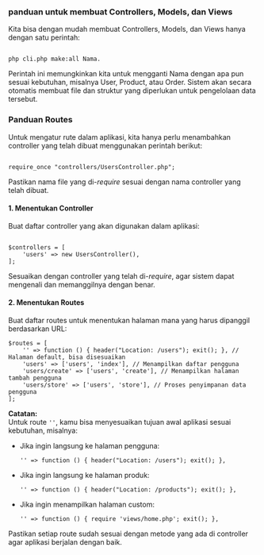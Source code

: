 ### panduan untuk membuat Controllers, Models, dan Views

Kita bisa dengan mudah membuat Controllers, Models, dan Views hanya dengan satu perintah: 
  ```

  php cli.php make:all Nama.

  ```

Perintah ini memungkinkan kita untuk mengganti Nama dengan apa pun sesuai kebutuhan, misalnya 
User, Product, atau Order. Sistem akan secara otomatis membuat file dan struktur yang diperlukan 
untuk pengelolaan data tersebut.

### Panduan Routes  

Untuk mengatur rute dalam aplikasi, kita hanya perlu menambahkan controller yang telah dibuat menggunakan perintah berikut:  

```

require_once "controllers/UsersController.php";

```  

Pastikan nama file yang di-*require* sesuai dengan nama controller yang telah dibuat.  

#### 1. Menentukan Controller  
Buat daftar controller yang akan digunakan dalam aplikasi:  

```

$controllers = [
    'users' => new UsersController(),
];

```  

Sesuaikan dengan controller yang telah di-*require*, agar sistem dapat mengenali dan memanggilnya dengan benar.  

#### 2. Menentukan Routes  
Buat daftar routes untuk menentukan halaman mana yang harus dipanggil berdasarkan URL:  

```
$routes = [
    '' => function () { header("Location: /users"); exit(); }, // Halaman default, bisa disesuaikan
    'users' => ['users', 'index'], // Menampilkan daftar pengguna
    'users/create' => ['users', 'create'], // Menampilkan halaman tambah pengguna
    'users/store' => ['users', 'store'], // Proses penyimpanan data pengguna
];
```  

**Catatan:**  
Untuk route `''`, kamu bisa menyesuaikan tujuan awal aplikasi sesuai kebutuhan, misalnya:  

- Jika ingin langsung ke halaman pengguna:  
  ```
  '' => function () { header("Location: /users"); exit(); },
  ```  

- Jika ingin langsung ke halaman produk:  
  ```
  '' => function () { header("Location: /products"); exit(); },
  ```  

- Jika ingin menampilkan halaman custom:  
  ```
  '' => function () { require 'views/home.php'; exit(); },
  ```  

Pastikan setiap route sudah sesuai dengan metode yang ada di controller agar aplikasi berjalan dengan baik.
